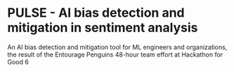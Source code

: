 # PULSE - AI bias detection and mitigation in sentiment analysis
An AI bias detection and mitigation tool for ML engineers and organizations, the result of the Entourage Penguins 48-hour team effort at Hackathon for Good 6
